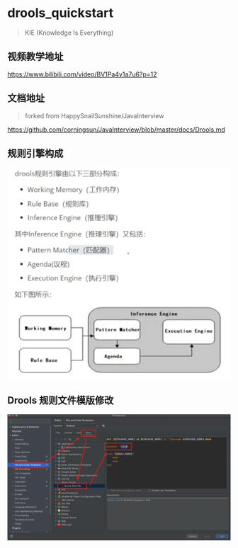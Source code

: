 # drools_quickstart

> KIE (Knowledge Is Everything)

## 视频教学地址

https://www.bilibili.com/video/BV1Pa4y1a7u6?p=12

## 文档地址

> forked from HappySnailSunshine/JavaInterview

https://github.com/corningsun/JavaInterview/blob/master/docs/Drools.md

## 规则引擎构成

![](docs/img/规则引擎构成.png)

## Drools 规则文件模版修改

![](docs/img/DroolsTemplateConfig.jpg)

